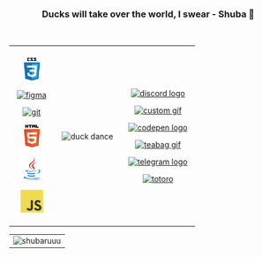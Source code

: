 <div align="center"> 
<h3 align="center">Ducks will take over the world, I swear - Shuba 🦆</h3>
<br>

<table align="center" style="border-collapse: collapse; text-align: center; width: 100%;">
  <tr>
    <!-- Left column: Languages / Tools -->
    <td align="center" style="padding: 1em;">
      <a href="https://www.w3schools.com/css/" target="_blank" rel="noreferrer"> 
        <img src="https://raw.githubusercontent.com/devicons/devicon/master/icons/css3/css3-original-wordmark.svg" alt="css3" style="width: 3em; height: auto; margin: 0.5em 0;"/> 
      </a><br>
      <a href="https://www.figma.com/" target="_blank" rel="noreferrer"> 
        <img src="https://www.vectorlogo.zone/logos/figma/figma-icon.svg" alt="figma" style="width: 3em; height: auto; margin: 0.5em 0;"/> 
      </a><br>
      <a href="https://git-scm.com/" target="_blank" rel="noreferrer"> 
        <img src="https://www.vectorlogo.zone/logos/git-scm/git-scm-icon.svg" alt="git" style="width: 3em; height: auto; margin: 0.5em 0;"/> 
      </a><br>
      <a href="https://www.w3.org/html/" target="_blank" rel="noreferrer"> 
        <img src="https://raw.githubusercontent.com/devicons/devicon/master/icons/html5/html5-original-wordmark.svg" alt="html5" style="width: 3em; height: auto; margin: 0.5em 0;"/> 
      </a><br>
      <a href="https://www.java.com" target="_blank" rel="noreferrer"> 
        <img src="https://raw.githubusercontent.com/devicons/devicon/master/icons/java/java-original.svg" alt="java" style="width: 3em; height: auto; margin: 0.5em 0;"/> 
      </a><br>
      <a href="https://developer.mozilla.org/en-US/docs/Web/JavaScript" target="_blank" rel="noreferrer"> 
        <img src="https://raw.githubusercontent.com/devicons/devicon/master/icons/javascript/javascript-original.svg" alt="javascript" style="width: 3em; height: auto; margin: 0.5em 0;"/> 
      </a>
    </td>
    <!-- Middle column: GIF -->
    <td align="center" style="padding: 1em;">
      <img src="https://media1.tenor.com/m/j2wYO4oiGbIAAAAd/pato.gif" alt="duck dance" style="width: 100%; max-width: 20em; height: auto;"/>
    </td>
    <!-- Right column: Social / Extra icons (stacked like left column) -->
    <td align="center" style="padding: 1em;">
      <a href="#" target="_blank" rel="noreferrer">
        <img src="https://raw.githubusercontent.com/maurodesouza/profile-readme-generator/master/src/assets/icons/social/discord/default.svg" style="width: 3em; height: auto; margin: 0.5em 0;" alt="discord logo"/>
      </a><br>
      <a href="#" target="_blank" rel="noreferrer">
        <img src="https://images-wixmp-ed30a86b8c4ca887773594c2.wixmp.com/f/bd93812e-56f6-460f-9cd2-3346a0dfd5ef/dd639y2-330dfd1a-9fb8-45a4-ad67-6ef2e4893503.gif" style="width: 3em; height: auto; margin: 0.5em 0;" alt="custom gif"/>
      </a><br>
      <a href="#" target="_blank" rel="noreferrer">
        <img src="https://raw.githubusercontent.com/maurodesouza/profile-readme-generator/master/src/assets/icons/social/codepen/default.svg" style="width: 3em; height: auto; margin: 0.5em 0;" alt="codepen logo"/>
      </a><br>
      <a href="#" target="_blank" rel="noreferrer">
        <img src="https://i.pinimg.com/originals/91/1e/b1/911eb1f2cff48f9a4179835007eb7fbd.gif" style="width: 3em; height: auto; margin: 0.5em 0;" alt="teabag gif"/>
      </a><br>
      <a href="#" target="_blank" rel="noreferrer">
        <img src="https://raw.githubusercontent.com/maurodesouza/profile-readme-generator/master/src/assets/icons/social/telegram/default.svg" style="width: 3em; height: auto; margin: 0.5em 0;" alt="telegram logo"/>
      </a><br>
      <a href="#" target="_blank" rel="noreferrer">
        <img src="https://static.tumblr.com/5d8cc951fc3a05041625ce036d778d58/q17li7m/5W4n25a49/tumblr_static_totoro2.gif" style="width: 3em; height: auto; margin: 0.5em 0;" alt="totoro"/>
      </a>
    </td>
  </tr>
</table>

<!-- GitHub stats and streak side by side --> 
<table align="center"> 
  <tr> 
    <td> 
      <img src="https://github-readme-stats.vercel.app/api?username=shubaruuu&show_icons=true&theme=tokyonight&locale=en" alt="shubaruuu" /> 
    </td> 
  </tr> 
</table> 

</div>
